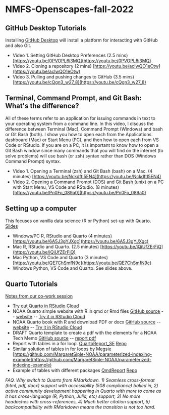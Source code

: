 # NMFS-Openscapes-fall-2022

## GitHub Desktop Tutorials

Installing [GitHub Desktop](https://desktop.github.com/) will install a platform for interacting with GitHub and also Git.

* Video 1. Setting GitHub Desktop Preferences  (2.5 mins) [https://youtu.be/0PVOPL6i3MQ](https://youtu.be/0PVOPL6i3MQ)
* Video 2. Cloning a repository (2 mins) [https://youtu.be/acIwQO1eOtw](https://youtu.be/acIwQO1eOtw)
* Video 3. Pulling and pushing changes to GitHub  (3.5 mins)  [https://youtu.be/cQgn3_w27_8](https://youtu.be/cQgn3_w27_8)

## Terminal, Command Prompt, and Git Bash: What's the difference?

All of these terms refer to an application for issuing commands in text to your operating system from a command line. In this video, I discuss the difference between Terminal (Mac), Command Prompt (Windows) and bash or Git Bash (both). I show you how to open each from the Applications dashboard (Mac) or Start Menu (PC), and then how to open each from VS Code or RStudio. If you are on a PC, it is important to know how to open a Git Bash window since many commands that you will find on the internet (to solve problems) will use bash (or zsh) syntax rather than DOS (Windows Command Prompt) syntax.

* Video 1. Opening a Terminal (zsh) and Git Bash (bash) on a Mac. (4 minutes) [https://youtu.be/NckdftI5EN4](https://youtu.be/NckdftI5EN4)
* Video 2. Opening a Command Prompt (DOS) and Git Bash (unix) on a PC with Start Menu, VS Code and RStudio. (8 minutes) [https://youtu.be/Pn0Fo_089a0](https://youtu.be/Pn0Fo_089a0)

## Setting up a computer

This focuses on vanilla data science (R or Python) set-up with Quarto. [Slides](https://docs.google.com/presentation/d/1etefazCaRr971rdUSFUA99sIp6YNrQxQR1UsUohabd0/edit?usp=sharing)

* Windows/PC R, RStudio and Quarto  (4 minutes) [https://youtu.be/6A5J3gYJXgc](https://youtu.be/6A5J3gYJXgc)
* Mac R, RStudio and Quarto. (2.5 minutes) [https://youtu.be/iQiUfZErFiQ](https://youtu.be/iQiUfZErFiQ)
* Mac Python, VS Code and Quarto (3 minutes) [https://youtu.be/QE7ChSmfN9c](https://youtu.be/QE7ChSmfN9c)
* Windows Python, VS Code and Quarto. See slides above.

## Quarto Tutorials

[Notes from our co-work session](https://docs.google.com/document/d/1OAt4_b10BlWWcm64OrE1DCbwzXAfa4N0dIAbwbESLA0/edit#bookmark=id.qxzz5bwkx2w)

* [Try out Quarto in RStudio Cloud](https://rstudio.cloud/content/4917392)
* NOAA Quarto simple website with R in qmd or Rmd files [GitHub source](https://github.com/nmfs-opensci/NOAA-quarto-simple) -- [website](https://nmfs-opensci.github.io/NOAA-quarto-simple/) -- [Try it in RStudio Cloud](https://rstudio.cloud/content/4771757)
* NOAA Quarto book with R and download PDF or docx [GitHub source](https://github.com/nmfs-opensci/NOAA-quarto-book) -- [website](https://nmfs-opensci.github.io/NOAA-quarto-book/) -- [Try it in RStudio Cloud](https://rstudio.cloud/content/4838825)
* DRAFT Quarto template to create a pdf with the elements for a NOAA Tech Memo [GitHub source](https://github.com/nmfs-opensci/NOAA-tech-memo-template) -- [report pdf](https://nmfs-opensci.github.io/NOAA-tech-memo-template/An-example-report.pdf)
* Report with tables in a for loop. [QuartoReport_SE](https://rstudio.cloud/content/4340405) [Repo](https://github.com/RVerse-Tutorials/QuartoReport_SE)
* Similar solution of tables in for loops by Megsie [https://github.com/MargaretSiple-NOAA/parameterized-indexing-example](https://github.com/MargaretSiple-NOAA/parameterized-indexing-example)
* Example of tables with different packages [QmdReport](https://rstudio.cloud/content/4308300) [Repo](https://github.com/RVerse-Tutorials/QmdReport)

*FAQ. Why switch to Quarto from RMarkdown. 1) Seamless cross-format (html, pdf, docx) support with accessibility (508 compliance) baked in, 2) active community development happening in Quarto with more to come as it has cross-language (R, Python, Julia, etc) support, 3) No more headaches with cross-references, 4) Much better citation support, 5) backcompatibility with RMarkdown means the transition is not too hard.*


